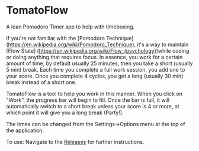 # TomatoFlow
A lean Pomodoro Timer app to help with timeboxing.

If you're not familiar with the [Pomodoro Technique] (https://en.wikipedia.org/wiki/Pomodoro_Technique), 
it's a way to maintain [Flow State] (https://en.wikipedia.org/wiki/Flow_(psychology))while coding or doing anything that requires focus.
In essence, you work for a certain amount of time, by default usually 25 minutes, then you take a short (usually 5 min) break.
Each time you complete a full work session, you add one to your score. Once you complete 4 cycles, you get a long (usually 30 min) break instead of a short one.

TomatoFlow is a tool to help you work in this manner.
When you click on "Work", the progress bar will begin to fill. Once the bar is full, it will automatically
switch to a short break unless your score is 4 or more, at which point it will give you a long break (Party!).

The times can be changed from the Settings->Options menu at the top of the application.

To use:
Navigate to the [Releases](https://github.com/roric32/TomatoFlow/releases) for further instructions.



